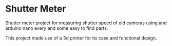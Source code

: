 # Shutter Meter

Shutter meter project for measuring shutter speed of old cameras using
and arduino nano every and some easy to find parts.

This project made use of a 3d printer for its case and functional design.

